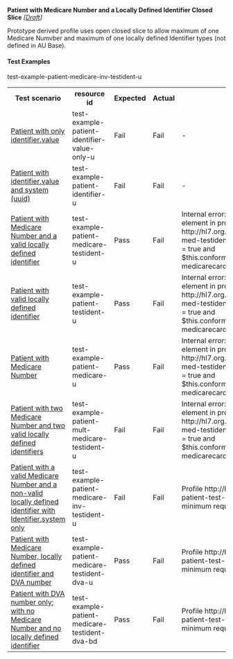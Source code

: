 **Patient with Medicare Number and a Locally Defined Identifier Closed Slice** *[[Draft](http://hl7.org/fhir/r4/valueset-publication-status.html)]*

Prototype derived profile uses open closed slice to allow maximum of one Medicare Numvber and maximum of one locally defined Identifier types (not defined in AU Base).

#### Test Examples

<table class="list" style="width:100%">
    <colgroup>
       <col span="1" style="width: 19%;"/>
       <col span="1" style="width: 25%;"/>
       <col span="1" style="width: 10%;"/>
       <col span="1" style="width: 10%;"/>
       <col span="1" style="width: 20%;"/>
    </colgroup>
	<tbody>
      <tr>
        <th>Test scenario</th>
        <th>resource id</th>
        <th>Expected</th>
        <th>Actual</th>
		<th>Notes</th>
      </tr>
      <tr>
        <td><a href="Patient-test-example-patient-identifier-value-only-u.html">Patient with only identifier.value</a></td>
        <td>test-example-patient-identifier-value-only-u</td>
        <td>Fail</td>
        <td>Fail</td>
        <td>-</td>
      </tr>
      <tr>
        <td><a href="Patient-test-example-patient-identifier-u.html">Patient with identifier.value and system (uuid)</a></td>
        <td>test-example-patient-identifier-u</td>
        <td>Fail</td>
        <td>Fail</td>
        <td>-</td>
      </tr>
      <tr>
        <td><a href="Patient-test-example-patient-medicare-testident-u.html">Patient with Medicare Number and a valid locally defined identifier</a></td>
        <td>test-example-patient-medicare-testident-u</td>
        <td>Pass</td>
        <td>Fail</td>
        <td>Internal error: Problem evaluating slicing expression for element in profile http://hl7.org.au/fhir/StructureDefinition/patient-ident-slice-med-testident-closedslice path Patient.identifier[0] (fhirPath = true and $this.conformsTo('http://hl7.org.au/fhir/StructureDefinition/au-medicarecardnumber')): Not supported yet</td>
      </tr>
      <tr>
        <td><a href="Patient-test-example-patient-testident-u.html">Patient with valid locally defined identifier</a></td>
        <td>test-example-patient-testident-u</td>
        <td>Pass</td>
        <td>Fail</td>
        <td>Internal error: Problem evaluating slicing expression for element in profile http://hl7.org.au/fhir/StructureDefinition/patient-ident-slice-med-testident-closedslice path Patient.identifier[0] (fhirPath = true and $this.conformsTo('http://hl7.org.au/fhir/StructureDefinition/au-medicarecardnumber')): Not supported yet</td>
      </tr>
      <tr>
        <td><a href="Patient-test-example-patient-medicare-u.html">Patient with Medicare Number</a></td>
        <td>test-example-patient-medicare-u</td>
        <td>Pass</td>
        <td>Fail</td>
        <td>Internal error: Problem evaluating slicing expression for element in profile http://hl7.org.au/fhir/StructureDefinition/patient-ident-slice-med-testident-closedslice path Patient.identifier[0] (fhirPath = true and $this.conformsTo('http://hl7.org.au/fhir/StructureDefinition/au-medicarecardnumber')): Not supported yet</td>
      </tr>
      <tr>
        <td><a href="Patient-test-example-patient-mult-medicare-testident-u.html">Patient with two Medicare Number and two valid locally defined identifiers</a></td>
        <td>test-example-patient-mult-medicare-testident-u</td>
        <td>Fail</td>
        <td>Fail</td>
        <td>Internal error: Problem evaluating slicing expression for element in profile http://hl7.org.au/fhir/StructureDefinition/patient-ident-slice-med-testident-closedslice path Patient.identifier[0] (fhirPath = true and $this.conformsTo('http://hl7.org.au/fhir/StructureDefinition/au-medicarecardnumber')): Not supported yet</td>
      </tr>
      <tr>
        <td><a href="Patient-test-example-patient-medicare-inv-testident-u.html">Patient with a valid Medicare Number and a non-valid locally defined identifier with Identifier.system only</a></td>
        <td>test-example-patient-medicare-inv-testident-u</td>test-example-patient-medicare-inv-testident-u
        <td>Fail</td>
        <td>Fail</td>
        <td>Profile http://hl7.org.au/fhir/StructureDefinition/identifier-patient-test-ident, Element 'Patient.identifier[1].value': minimum required = 1, but only found 0</td>
      </tr>
      <tr>
        <td><a href="Patient-test-example-patient-medicare-testident-dva-u.html">Patient with Medicare Number, locally defined identifier and DVA number</a></td>
        <td>test-example-patient-medicare-testident-dva-u</td>
        <td>Pass</td>
        <td>Fail</td>
        <td>Profile http://hl7.org.au/fhir/StructureDefinition/identifier-patient-test-ident, Element 'Patient.identifier[1].value': minimum required = 1, but only found 0</td>
      </tr>
      <tr>
        <td><a href="Patient-test-example-patient-medicare-testident-dva-bd.html">Patient with DVA number only; with no Medicare Number and no locally defined identifier</a></td>
        <td>test-example-patient-medicare-testident-dva-bd</td>
        <td>Pass</td>
         <td>Fail</td>
        <td>Profile http://hl7.org.au/fhir/StructureDefinition/identifier-patient-test-ident, Element 'Patient.identifier[1].value': minimum required = 1, but only found 0</td>
      </tr>
     </tbody>
</table>